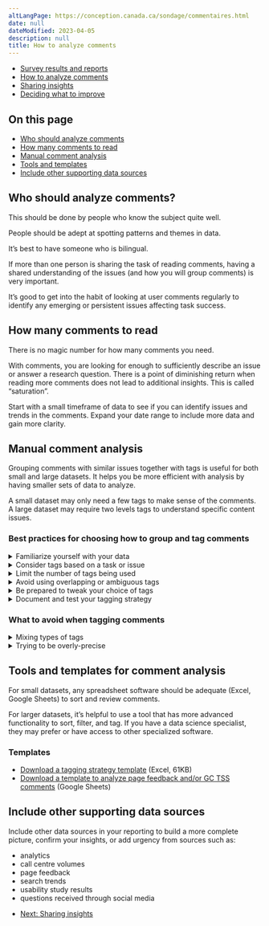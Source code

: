 ```yaml
---
altLangPage: https://conception.canada.ca/sondage/commentaires.html
date: null
dateModified: 2023-04-05
description: null
title: How to analyze comments
---
```


<div class="gc-stp-stp">
  <div class="row">
    <ul class="toc lst-spcd col-md-12">
      <li class="col-md-4 col-sm-6"><a class="list-group-item" href="access-results.html">Survey results and reports</a></li>
      <li class="col-md-4 col-sm-6"><a class="list-group-item active" href="analyze-feedback.html">How to analyze comments</a></li>
      <li class="col-md-4 col-sm-6"><a class="list-group-item" href="insights.html">Sharing insights</a></li>
      <li class="col-md-4 col-sm-6"><a class="list-group-item" href="prioritize.html">Deciding what to improve</a></li>
    </ul>
  </div>
</div>

## On this page

* [Who should analyze comments](#who-should-analyze-comments)
* [How many comments to read](#how-many-comments-to-read)
* [Manual comment analysis](#manual-comment-analysis)
* [Tools and templates](#tools-and-templates-for-comment-analysis)
* [Include other supporting data sources](#include-other-supporting-data-sources)

## Who should analyze comments?

This should be done by people who know the subject quite well.

People should be adept at spotting patterns and themes in data.

It’s best to have someone who is bilingual.

If more than one person is sharing the task of reading comments, having a shared understanding of the issues (and how you will group comments) is very important.

It’s good to get into the habit of looking at user comments regularly to identify any emerging or persistent issues affecting task success.

## How many comments to read

There is no magic number for how many comments you need.

With comments, you are looking for enough to sufficiently describe an issue or answer a research question. There is a point of diminishing return when reading more comments does not lead to additional insights. This is called “saturation”.

Start with a small timeframe of data to see if you can identify issues and trends in the comments. Expand your date range to include more data and gain more clarity.

## Manual comment analysis

Grouping comments with similar issues together with tags is useful for both small and large datasets. It helps you be more efficient with analysis by having smaller sets of data to analyze.

A small dataset may only need a few tags to make sense of the comments. A large dataset may require two levels tags to understand specific content issues.

### Best practices for choosing how to group and tag comments

<details>
  <summary>Familiarize yourself with your data</summary>
  <p>Read through a sample of comments and try to spot recurring patterns. Jot them down to get a rough overview of WHAT tasks, topics, or issues people are talking about.</p>
  <p>Not every comment will be useful - sometimes it will be too unclear to use or be completely about another topic.</p>
</details>

<details>
    <summary>Consider tags based on a task or issue</summary>
    <p><strong>Task-based tags</strong> are recommended when analyzing comments for groups of pages where there are multiple user tasks.</p>
    <p>To identify tasks, ask yourself why the user came to the site. What were they trying to do, or what question were they trying to answer?</p>
    <table class="provisional gc-table table table-striped" id="myTable1">
        <caption class="wb-inv">Example tagging model by task </caption>
        <thead>
            <tr>
                <th scope="col">Task tag</th>
                <th scope="col">User task</th>
                <th scope="col">Topics included</th>
            </tr>
        </thead>
        <tbody>
            <tr>
                <td data-label="Tag"><span class="text-left">Vaccine safety</span></td>
                <td data-label="User task"><span class="text-left">Is the vaccine safe for me?</span></td>
                <td data-label="Topics included"><span class="text-left">Pre-existing conditions, ingredients/allergies, side effects</span></td>
            </tr>
            <tr>
                <td data-label="Tag"><span class="text-left">Getting vaccinated</span></td>
                <td data-label="User task"><span class="text-left">How do I get vaccinated?</span></td>
                <td data-label="Topics included"><span class="text-left">Eligibility, when, where, how to register</span></td>
            </tr>
            <tr>
                <td data-label="Tag"><span class="text-left">Proof of vaccination</span></td>
                <td data-label="User task"><span class="text-left">How do I get a copy of my vaccine record?</span></td>
                <td data-label="Topics included"><span class="text-left">Vaccine records, provincial apps, federal vaccine proof</span></td>
            </tr>
        </tbody>
    </table>
    <p class="mrgn-tp-xl"><strong>Issue-based tags</strong> may be a better strategy when analyzing comments on a single page, single topic, or where a single task dominates your feedback.</p>
    <table class="provisional gc-table table table-striped" id="myTable1">
        <caption class="wb-inv">Example tagging model by issue </caption>
        <thead>
            <tr>
                <th scope="col">Issue tag</th>
                <th scope="col">Issue experienced</th>
            </tr>
        </thead>
        <tbody>
            <tr>
                <td data-label="Issue tag"><span class="text-left">No appointments</span></td>
                <td data-label="User issue"><span class="text-left">No appointments, no appointments for several weeks</span></td>
            </tr>
        </tbody>
    </table>
    <p class="mrgn-tp-xl"><strong>For large datasets</strong> you may find a second level of tags is needed to add precision. This can be done at the same time you tag the comments OR when you are ready to analyze a smaller set of comments.</p>
</details>

<details>
    <summary>Limit the number of tags being used</summary>
    <p>Start with broad tags and only include those for which you have multiple examples. Your goal with this first review is to succinctly group recurring topics/issues.</p>
    <p>Aim to keep your set of tags to under 15 for the task.  Limiting the number of tags will help surface the issues that need the most assistance.</p>
    <p>“Other” is a tag too!  Tag one-offs or low-frequency comments as “Other” until there are enough for them to graduate into having a tag of their own.</p>
</details>

<details>
    <summary>Avoid using overlapping or ambiguous tags </summary>
    <p>Make sure each tag is clearly differentiated from the others. Your aim is to reduce doubt about which tag a comment should get.</p>
</details>

<details>
    <summary>Be prepared to tweak your choice of tags</summary>
    <p>As you read more of your dataset, review your initial tag choices. Are they clear and unambiguous? Does one tag alone cover the majority of comments? Do you need to divide it into separate tags?</p>
    <p>There’s no one-size-fits-all strategy. As you collect more comments, you may find you need to adjust your choice of tags.</p>
</details>

<details>
    <summary>Document and test your tagging strategy</summary>
    <p>Document your choice of tags with examples.   This is especially useful if more than one person will share the responsibility for reviewing comments.</p>
    <p>Ask others to review your tag choices to make sure that the tags are clear to other people.  This is especially critical if more than one person will be helping to analyze comments.  Agreeing on a common set of tags in the beginning (and when adjusting tags) avoids comments being tagged poorly between people.</p>
    <a class="btn btn-primary" href="images/feedback-tagging-template.xlsx" role="button">
        <span class="fa fa-download" aria-hidden="true"></span> Download a tagging strategy template (Excel, 61KB)
    </a>
</details>

### What to avoid when tagging comments

<details>
    <summary>Mixing types of tags</summary>
    <p>If you want to add additional ways to analyse your dataset, it’s best to create new columns in your spreadsheet to note different kinds of facets. For example, adding a status or specifying a sub-issue.</p>
</details>

<details>
    <summary>Trying to be overly-precise</summary>
    <p>The purpose of tagging is to help you identify user priorities and group comments into smaller datasets to analyze. A “good enough” approach to defining and assigning tags will do.</p>
    <p>If you have more comments than you can manage to review, classify and analyze, adjust your strategy: choose a specific task or time frame to focus on.</p>
</details>

## Tools and templates for comment analysis

For small datasets, any spreadsheet software should be adequate (Excel, Google Sheets) to sort and review comments.

For larger datasets, it’s helpful to use a tool that has more advanced functionality to sort, filter, and tag. If you have a data science specialist, they may prefer or have access to other specialized software.

### Templates

* [Download a tagging strategy template](images/feedback-tagging-template.xlsx) (Excel, 61KB)
* [Download a template to analyze page feedback and/or GC TSS comments](https://docs.google.com/spreadsheets/d/1pcQgee6lN6P30EIMRb3o6RxcTPBiUFtsZAmbeVNpDW4/edit?usp=sharing) (Google Sheets)

## Include other supporting data sources

Include other data sources in your reporting to build a more complete picture, confirm your insights, or add urgency from sources such as:

* analytics
* call centre volumes
* page feedback
* search trends
* usability study results
* questions received through social media

<nav role="navigation" class="mrgn-bttm-lg">
    <ul class="pager">
        <li class="next"><a href="insights.html" rel="next">Next: Sharing insights</a></li>
    </ul>
</nav>
